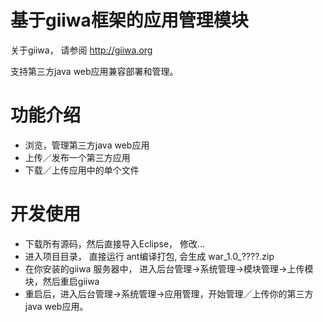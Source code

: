 # 基于giiwa框架的应用管理模块
关于giiwa， 请参阅 http://giiwa.org

支持第三方java web应用兼容部署和管理。
<h1>功能介绍</h1>
<ul>
<li>浏览，管理第三方java web应用</li>
<li>上传／发布一个第三方应用</li>
<li>下载／上传应用中的单个文件</li>
</ul>

<h1>开发使用</h1>
<ul>
<li>下载所有源码，然后直接导入Eclipse， 修改...</li>
<li>进入项目目录， 直接运行 ant编译打包, 会生成 war_1.0_????.zip </li>
<li>在你安装的giiwa 服务器中， 进入后台管理->系统管理->模块管理->上传模块，然后重启giiwa</li>
<li>重启后，进入后台管理->系统管理->应用管理，开始管理／上传你的第三方java web应用。</li>
</ul>
